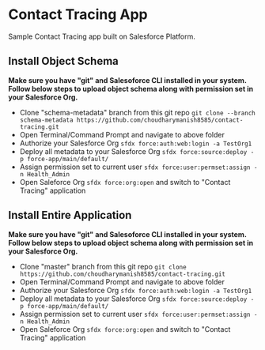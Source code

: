 # Contact Tracing App

Sample Contact Tracing app built on Salesforce Platform.


## Install Object Schema

**Make sure you have "git" and Salesoforce CLI installed in your system. Follow below steps to upload object schema along with permission set in your Salesforce Org.**

-   Clone "schema-metadata" branch from this git repo `git clone --branch schema-metadata https://github.com/choudharymanish8585/contact-tracing.git`
-   Open Terminal/Command Prompt and navigate to above folder
-   Authorize your Salesforce Org `sfdx force:auth:web:login -a TestOrg1`
-   Deploy all metadata to your Salesforce Org `sfdx force:source:deploy -p force-app/main/default/`
-   Assign permission set to current user `sfdx force:user:permset:assign -n Health_Admin`
-   Open Saleforce Org `sfdx force:org:open` and switch to "Contact Tracing" application


## Install Entire Application

**Make sure you have "git" and Salesoforce CLI installed in your system. Follow below steps to upload object schema along with permission set in your Salesforce Org.**

-   Clone "master" branch from this git repo `git clone https://github.com/choudharymanish8585/contact-tracing.git`
-   Open Terminal/Command Prompt and navigate to above folder
-   Authorize your Salesforce Org `sfdx force:auth:web:login -a TestOrg1`
-   Deploy all metadata to your Salesforce Org `sfdx force:source:deploy -p force-app/main/default/`
-   Assign permission set to current user `sfdx force:user:permset:assign -n Health_Admin`
-   Open Saleforce Org `sfdx force:org:open` and switch to "Contact Tracing" application
